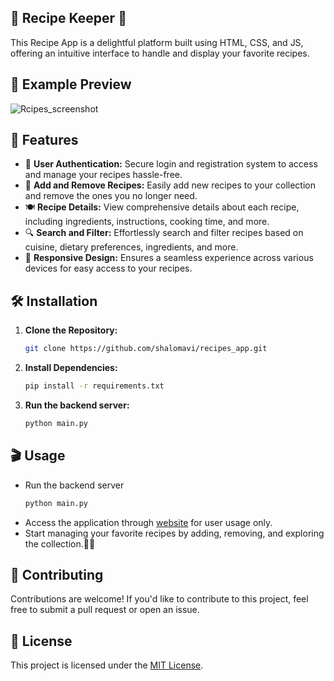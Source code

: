 
## 🍳 Recipe Keeper 🥘
This Recipe App is a delightful platform built using HTML, CSS, and JS, offering an intuitive interface to handle and display your favorite recipes.

## 🌟 Example Preview
![Rcipes_screenshot](https://github.com/shalomavi/recipes_app/assets/85420763/a06c0882-95dd-42a1-9b5a-7fbbced886cd "recipes_app_screenshot")


## 🚀 Features
- 🔐 **User Authentication:**  Secure login and registration system to access and manage your recipes hassle-free.
- 📝 **Add and Remove Recipes:**  Easily add new recipes to your collection and remove the ones you no longer need.
- 🍽️ **Recipe Details:**  View comprehensive details about each recipe, including ingredients, instructions, cooking time, and more.
- 🔍 **Search and Filter:**  Effortlessly search and filter recipes based on cuisine, dietary preferences, ingredients, and more.
- 📱 **Responsive Design:**  Ensures a seamless experience across various devices for easy access to your recipes.

## 🛠️ Installation

1. **Clone the Repository:**
   ```sh
   git clone https://github.com/shalomavi/recipes_app.git
   ```

2. **Install Dependencies:**
   ```sh
   pip install -r requirements.txt
   ```

3. **Run the backend server:**
   ```sh
   python main.py
   ```

## 🎬 Usage
- Run the backend server
   ```sh
   python main.py
   ```
- Access the application through [website](https://shalomavi.github.io/recipes_app/) for user usage only.
- Start managing your favorite recipes by adding, removing, and exploring the collection.🍿🎉

## 🤝 Contributing

Contributions are welcome! If you'd like to contribute to this project, feel free to submit a pull request or open an issue.

## 📄 License

This project is licensed under the [MIT License](https://www.mit.edu/~amini/LICENSE.md).
